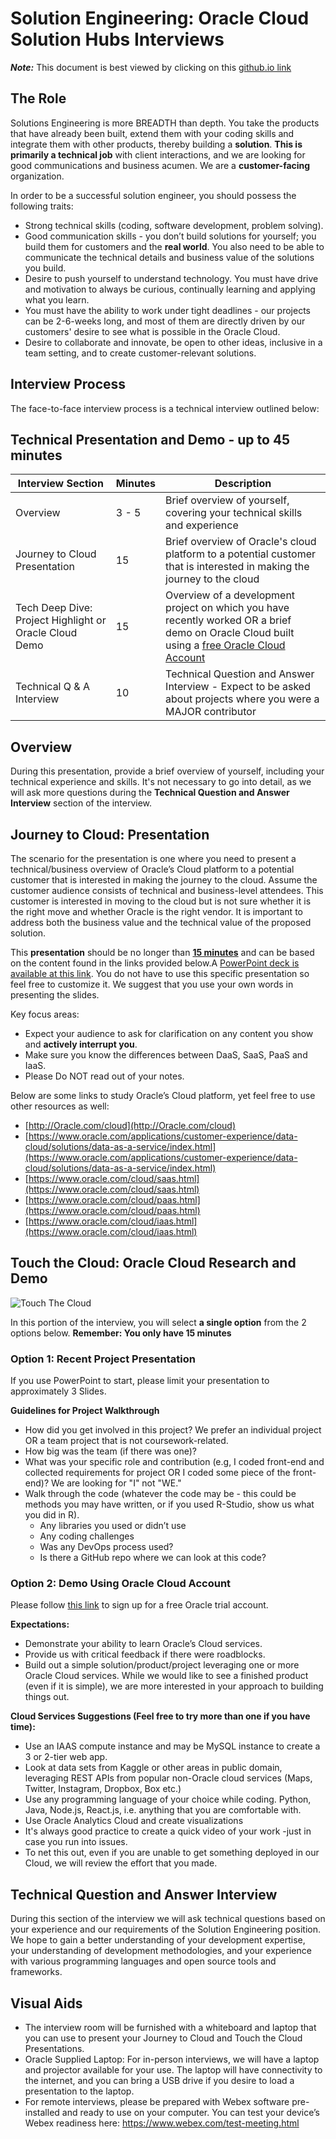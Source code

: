 # Solution Engineering: Oracle Cloud Solution Hubs Interviews

***Note:*** This document is best viewed by clicking on this [github.io link](https://ksantosh464.github.io/Solution-Engineering/articles/solution-engineering-natd/index.html)


## The Role
Solutions Engineering is more BREADTH than depth. You take the products that have already been built, extend them with your coding skills and integrate them with other products, thereby building a **solution**. **This is primarily a technical job** with client interactions, and we are looking for good communications and business acumen. We are a **customer-facing** organization.

In order to be a successful solution engineer, you should possess the following traits:
* Strong technical skills (coding, software development, problem solving).
* Good communication skills - you don’t build solutions for yourself; you build them for customers and the **real world**. You also need to be able to communicate the technical details and business value of the solutions you build.
* Desire to push yourself to understand technology. You must have drive and motivation to always be curious, continually learning and applying what you learn.
* You must have the ability to work under tight deadlines - our projects can be 2-6-weeks long, and most of them are directly driven by our customers' desire to see what is possible in the Oracle Cloud.
* Desire to collaborate and innovate, be open to other ideas, inclusive in a team setting, and to create customer-relevant solutions.

## Interview Process

The face-to-face interview process is a technical interview outlined below:

## Technical Presentation and Demo - up to 45 minutes

| Interview Section | Minutes | Description |
| --- | --- | --- |
| Overview | 3 - 5 | Brief overview of yourself, covering your technical skills and experience |
| Journey to Cloud Presentation | 15 | Brief overview of Oracle's cloud platform to a potential customer that is interested in making the journey to the cloud |
| Tech Deep Dive: Project Highlight or Oracle Cloud Demo | 15 | Overview of a development project on which you have recently worked OR a brief demo on Oracle Cloud built using a [free Oracle Cloud Account](https://cloud.oracle.com/tryit?sourceType=:ad:pas:go:aw:db:RC_WWMK180328P00048C0001&SC=:ad:pas:go:aw:db:RC_WWMK180328P00048C0001&pcode=WWMK180328P00048C0001&&mkwid=sxCyDKsb2%7cpcrid%7c263478509230%7cpkw%7cautonomous%20database%7cpmt%7ce%7cpdv%7cc%7csckw=srch:autonomous%20database&gclid=EAIaIQobChMIpsPRn5L_3QIVy0oNCh3nAQ3rEAAYAiAAEgIm5PD_BwE&gclsrc=aw.ds) |  
| Technical Q & A Interview | 10 | Technical Question and Answer Interview - Expect to be asked about projects where you were a MAJOR contributor |

## Overview

During this presentation, provide a brief overview of yourself, including your technical experience and skills. It's not necessary to go into detail, as we will ask more questions during the **Technical Question and Answer Interview** section of the interview.

## Journey to Cloud: Presentation

The scenario for the presentation is one where you need to present a technical/business overview of Oracle’s Cloud platform to a potential customer that is interested in making the journey to the cloud. Assume the customer audience consists of technical and business-level attendees. This customer is interested in moving to the cloud but is not sure whether it is the right move and whether Oracle is the right vendor. It is important to address both the business value and the technical value of the proposed solution.

This **presentation** should be no longer than <u>**15 minutes**</u> and can be based on the content found in the links provided below.A [PowerPoint deck is available at this link](FY18_Candidate_Cloud_Presentation.pptx). You do not have to use this specific presentation so feel free to customize it.  We suggest that you use your own words in presenting the slides.

Key focus areas:
- Expect your audience to ask for clarification on any content you show and **actively interrupt you**.
- Make sure you know the differences between DaaS, SaaS, PaaS and IaaS.
- Please Do NOT read out of your notes.  

Below are some links to study Oracle’s Cloud platform, yet feel free to use other resources as well:

- [http://Oracle.com/cloud](http://Oracle.com/cloud)
- [https://www.oracle.com/applications/customer-experience/data-cloud/solutions/data-as-a-service/index.html](https://www.oracle.com/applications/customer-experience/data-cloud/solutions/data-as-a-service/index.html)
- [https://www.oracle.com/cloud/saas.html](https://www.oracle.com/cloud/saas.html)
- [https://www.oracle.com/cloud/paas.html](https://www.oracle.com/cloud/paas.html)
- [https://www.oracle.com/cloud/iaas.html](https://www.oracle.com/cloud/iaas.html)


## Touch the Cloud: Oracle Cloud Research and Demo

![Touch The Cloud](./images/Touch-the-Cloud.jpg)

In this portion of the interview, you will select **a single option** from the 2 options below. **Remember: You only have 15 minutes**

### **Option 1: Recent Project Presentation**
If you use PowerPoint to start, please limit your presentation to approximately 3 Slides.

**Guidelines for Project Walkthrough**
- How did you get involved in this project?  We prefer an individual project OR a team project that is not coursework-related.
- How big was the team (if there was one)?
- What was your specific role and contribution (e.g, I coded front-end and collected requirements for project OR I coded some piece of the front-end)? We are looking for "I" not "WE."
- Walk through the code (whatever the code may be - this could be methods you may have written, or if you used R-Studio, show us what you did in R).
	- Any libraries you used or didn’t use
	- Any coding challenges
	- Was any DevOps process used?
	- Is there a GitHub repo where we can look at this code?

### **Option 2: Demo Using Oracle Cloud Account**

Please follow [this link](https://cloud.oracle.com/tryit?sourceType=:ad:pas:go:aw:db:RC_WWMK180328P00048C0001&SC=:ad:pas:go:aw:db:RC_WWMK180328P00048C0001&pcode=WWMK180328P00048C0001&&mkwid=sxCyDKsb2%7cpcrid%7c263478509230%7cpkw%7cautonomous%20database%7cpmt%7ce%7cpdv%7cc%7csckw=srch:autonomous%20database&gclid=EAIaIQobChMIpsPRn5L_3QIVy0oNCh3nAQ3rEAAYAiAAEgIm5PD_BwE&gclsrc=aw.ds) to sign up for a free Oracle trial account.

**Expectations:**

- Demonstrate your ability to learn Oracle’s Cloud services.
- Provide us with critical feedback if there were roadblocks.
- Build out a simple solution/product/project leveraging one or more Oracle Cloud services.  While we would like to see a finished product (even if it is simple), we are more interested in your approach to building things out.

**Cloud Services Suggestions  (Feel free to try more than one if you have time):**

- Use an IAAS compute instance and may be MySQL instance to create a 3 or 2-tier web app.  
- Look at data sets from Kaggle or other areas in public domain, leveraging REST APIs from popular non-Oracle cloud services (Maps, Twitter, Instagram, Dropbox, Box etc.)  
- Use any programming language of your choice while coding. Python, Java, Node.js, React.js, i.e. anything that you are comfortable with.
- Use Oracle Analytics Cloud and create visualizations
- It's always good practice to create a quick video of your work -just in case you run into issues.
- To net this out, even if you are unable to get something deployed in our Cloud, we will review the effort that you made.

## Technical Question and Answer Interview

During this section of the interview we will ask technical questions based on your experience and our requirements of the Solution Engineering position. We hope to gain a better understanding of your development expertise, your understanding of development methodologies, and your experience with various programming languages and open source tools and frameworks.

## Visual Aids

- The interview room will be furnished with a whiteboard and laptop that you can use to present your Journey to Cloud and Touch the Cloud Presentations.
- Oracle Supplied Laptop: For in-person interviews, we will have a laptop and projector available for your use. The laptop will have connectivity to the internet, and you can bring a USB drive if you desire to load a presentation to the laptop.
- For remote interviews, please be prepared with Webex software pre-installed and ready to use on your computer. You can test your device’s Webex readiness here: https://www.webex.com/test-meeting.html
